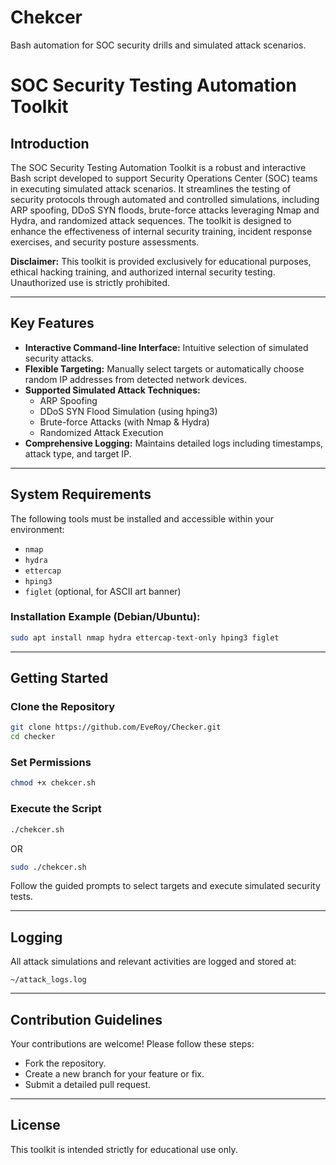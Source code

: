 # Chekcer
Bash automation for SOC security drills and simulated attack scenarios.

# SOC Security Testing Automation Toolkit

## Introduction

The SOC Security Testing Automation Toolkit is a robust and interactive Bash script developed to support Security Operations Center (SOC) teams in executing simulated attack scenarios. It streamlines the testing of security protocols through automated and controlled simulations, including ARP spoofing, DDoS SYN floods, brute-force attacks leveraging Nmap and Hydra, and randomized attack sequences. The toolkit is designed to enhance the effectiveness of internal security training, incident response exercises, and security posture assessments.

**Disclaimer:** This toolkit is provided exclusively for educational purposes, ethical hacking training, and authorized internal security testing. Unauthorized use is strictly prohibited.

---

## Key Features

- **Interactive Command-line Interface:** Intuitive selection of simulated security attacks.
- **Flexible Targeting:** Manually select targets or automatically choose random IP addresses from detected network devices.
- **Supported Simulated Attack Techniques:**
  - ARP Spoofing
  - DDoS SYN Flood Simulation (using hping3)
  - Brute-force Attacks (with Nmap & Hydra)
  - Randomized Attack Execution
- **Comprehensive Logging:** Maintains detailed logs including timestamps, attack type, and target IP.

---

## System Requirements

The following tools must be installed and accessible within your environment:

- `nmap`
- `hydra`
- `ettercap`
- `hping3`
- `figlet` (optional, for ASCII art banner)

### Installation Example (Debian/Ubuntu):

```bash
sudo apt install nmap hydra ettercap-text-only hping3 figlet
```

---

## Getting Started

### Clone the Repository

```bash
git clone https://github.com/EveRoy/Checker.git
cd checker
```

### Set Permissions

```bash
chmod +x chekcer.sh
```

### Execute the Script

```bash
./chekcer.sh
```
OR 
```bash
sudo ./chekcer.sh
```

Follow the guided prompts to select targets and execute simulated security tests.

---

## Logging

All attack simulations and relevant activities are logged and stored at:

```
~/attack_logs.log
```

---

## Contribution Guidelines

Your contributions are welcome! Please follow these steps:

- Fork the repository.
- Create a new branch for your feature or fix.
- Submit a detailed pull request.

---

## License

This toolkit is intended strictly for educational use only.


